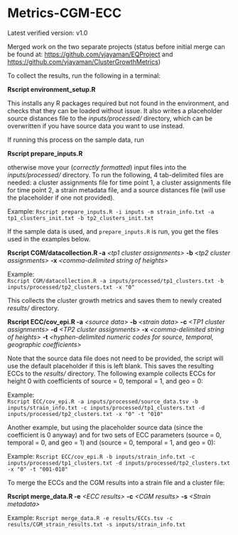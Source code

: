 Metrics-CGM-ECC
================

Latest verified version: v1.0

Merged work on the two separate projects (status before initial merge
can be found at: <https://github.com/vjayaman/EQProject> and
<https://github.com/vjayaman/ClusterGrowthMetrics>)

To collect the results, run the following in a terminal:

**Rscript environment\_setup.R**

This installs any R packages required but not found in the environment,
and checks that they can be loaded without issue. It also writes a
placeholder source distances file to the *inputs/processed/* directory,
which can be overwritten if you have source data you want to use
instead.

If running this process on the sample data, run

**Rscript prepare\_inputs.R**

otherwise move your (*correctly formatted*) input files into the
*inputs/processed/* directory. To run the following, 4 tab-delimited
files are needed: a cluster assignments file for time point 1, a cluster
assignments file for time point 2, a strain metadata file, and a source
distances file (will use the placeholder if one not provided).

Example:
`Rscript prepare_inputs.R -i inputs -m strain_info.txt -a tp1_clusters_init.txt -b tp2_clusters_init.txt`

If the sample data is used, and `prepare_inputs.R` is run, you get the
files used in the examples below.

**Rscript CGM/datacollection.R -a** *\<tp1 cluster assignments\>* **-b**
*\<tp2 cluster assignments\>* **-x** *\<comma-delimited string of
heights\>*

Example:  
`Rscript CGM/datacollection.R -a inputs/processed/tp1_clusters.txt -b
inputs/processed/tp2_clusters.txt -x "0"`

This collects the cluster growth metrics and saves them to newly created
*results/* directory.

**Rscript ECC/cov\_epi.R -a** *\<source data\>* **-b** *\<strain data\>*
**-c** *\<TP1 cluster assignments\>* **-d** *\<TP2 cluster
assignments\>* **-x** *\<comma-delimited string of heights\>* **-t**
*\<hyphen-delimited numeric codes for source, temporal, geographic
coefficients\>*

Note that the source data file does not need to be provided, the script
will use the default placeholder if this is left blank. This saves the
resulting ECCs to the *results/* directory. The following example
collects ECCs for height 0 with coefficients of source = 0, temporal =
1, and geo = 0:

Example:  
`Rscript ECC/cov_epi.R -a inputs/processed/source_data.tsv -b
inputs/strain_info.txt -c inputs/processed/tp1_clusters.txt -d
inputs/processed/tp2_clusters.txt -x "0" -t "010"`

Another example, but using the placeholder source data (since the
coefficient is 0 anyway) and for two sets of ECC parameters (source = 0,
temporal = 0, and geo = 1) and (source = 0, temporal = 1, and geo = 0):

Example: `Rscript ECC/cov_epi.R -b inputs/strain_info.txt -c
inputs/processed/tp1_clusters.txt -d inputs/processed/tp2_clusters.txt
-x "0" -t "001-010"`

To merge the ECCs and the CGM results into a strain file and a cluster
file:

**Rscript merge\_data.R -e** *\<ECC results\>* **-c** *\<CGM results\>*
**-s** *\<Strain metadata\>*

Example: `Rscript merge_data.R -e results/ECCs.tsv -c
results/CGM_strain_results.txt -s inputs/strain_info.txt`
